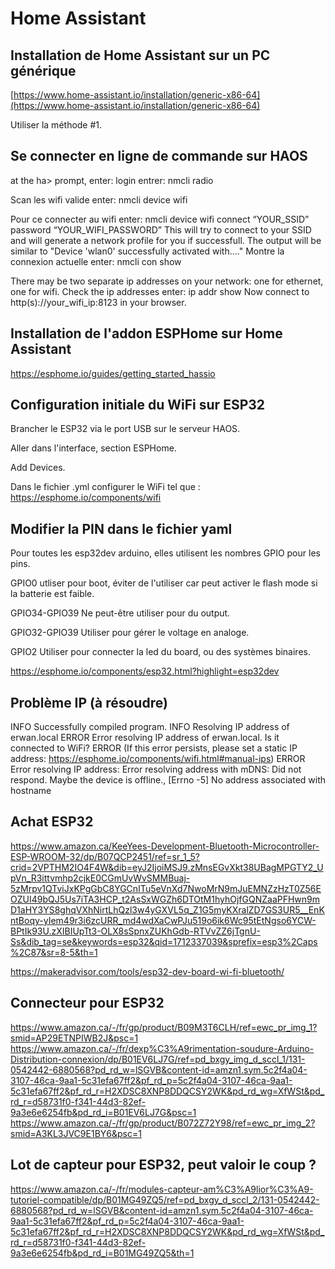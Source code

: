 # Home Assistant

## Installation de Home Assistant sur un PC générique

[https://www.home-assistant.io/installation/generic-x86-64](https://www.home-assistant.io/installation/generic-x86-64)

Utiliser la méthode #1.

## Se connecter en ligne de commande sur HAOS

at the ha> prompt, enter: login
entrer: nmcli radio

Scan les wifi valide enter: nmcli device wifi

Pour ce connecter au wifi enter: nmcli device wifi connect “YOUR_SSID” password “YOUR_WIFI_PASSWORD”
This will try to connect to your SSID and will generate a network profile for you if successfull.
The output will be similar to
"Device 'wlan0' successfully activated with...."
Montre la connexion actuelle enter: nmcli con show

There may be two separate ip addresses on your network: one for ethernet, one for wifi.
Check the ip addresses enter: ip addr show
Now connect to http(s)://your_wifi_ip:8123 in your browser.

## Installation de l'addon ESPHome sur Home Assistant
https://esphome.io/guides/getting_started_hassio

## Configuration initiale du WiFi sur ESP32
Brancher le ESP32 via le port USB sur le serveur HAOS.

Aller dans l'interface, section ESPHome.

Add Devices.

Dans le fichier .yml configurer le WiFi tel que : https://esphome.io/components/wifi

## Modifier la PIN dans le fichier yaml
Pour toutes les esp32dev arduino, elles utilisent les nombres GPIO pour les pins.

GPIO0 utliser pour boot, éviter de l'utiliser car peut activer le flash mode si la batterie est faible.

GPIO34-GPIO39 Ne peut-être utiliser pour du output.

GPIO32-GPIO39 Utiliser pour gérer le voltage en analoge.

GPIO2 Utiliser pour connecter la led du board, ou des systèmes binaires.

https://esphome.io/components/esp32.html?highlight=esp32dev

## Problème IP (à résoudre)

INFO Successfully compiled program.
INFO Resolving IP address of erwan.local
ERROR Error resolving IP address of erwan.local. Is it connected to WiFi?
ERROR (If this error persists, please set a static IP address: https://esphome.io/components/wifi.html#manual-ips)
ERROR Error resolving IP address: Error resolving address with mDNS: Did not respond. Maybe the device is offline., [Errno -5] No address associated with hostname

## Achat ESP32
https://www.amazon.ca/KeeYees-Development-Bluetooth-Microcontroller-ESP-WROOM-32/dp/B07QCP2451/ref=sr_1_5?crid=2VPTHM2IO4F4W&dib=eyJ2IjoiMSJ9.zMnsEGvXkt38UBagMPGTY2_UpVn_R3ittvmhp2cjkE0CGmUvWvSMMBuaj-5zMrpv1QTviJxKPgGbC8YGCnITu5eVnXd7NwoMrN9mJuEMNZzHzT0Z56EOZUI49bQJ5Us7iTA3HCP_t2AsSxWGZh6DTOtM1hyhOjfGQNZaaPFHwn9mD1aHY3YS8ghqVXhNirtLhQzl3w4yGXVL5q_Z1G5myKXralZD7GS3UR5__EnKntBoqy-yIem49r3i6zcURR_md4wdXaCwPJu519o6ik6Wc95tEtNgso6YCW-BPtIk93U.zXIBIUpTt3-OLX8sSpnxZUKhGdb-RTVvZZ6jTgnU-Ss&dib_tag=se&keywords=esp32&qid=1712337039&sprefix=esp3%2Caps%2C87&sr=8-5&th=1

https://makeradvisor.com/tools/esp32-dev-board-wi-fi-bluetooth/

## Connecteur pour ESP32
https://www.amazon.ca/-/fr/gp/product/B09M3T6CLH/ref=ewc_pr_img_1?smid=AP29ETNPIWB2J&psc=1
https://www.amazon.ca/-/fr/dexp%C3%A9rimentation-soudure-Arduino-Distribution-connexion/dp/B01EV6LJ7G/ref=pd_bxgy_img_d_sccl_1/131-0542442-6880568?pd_rd_w=lSGVB&content-id=amzn1.sym.5c2f4a04-3107-46ca-9aa1-5c31efa67ff2&pf_rd_p=5c2f4a04-3107-46ca-9aa1-5c31efa67ff2&pf_rd_r=H2XDSC8XNP8DDQCSY2WK&pd_rd_wg=XfWSt&pd_rd_r=d58731f0-f341-44d3-82ef-9a3e6e6254fb&pd_rd_i=B01EV6LJ7G&psc=1
https://www.amazon.ca/-/fr/gp/product/B072Z72Y98/ref=ewc_pr_img_2?smid=A3KL3JVC9E1BY6&psc=1

## Lot de capteur pour ESP32, peut valoir le coup ? 
https://www.amazon.ca/-/fr/modules-capteur-am%C3%A9lior%C3%A9-tutoriel-compatible/dp/B01MG49ZQ5/ref=pd_bxgy_d_sccl_2/131-0542442-6880568?pd_rd_w=lSGVB&content-id=amzn1.sym.5c2f4a04-3107-46ca-9aa1-5c31efa67ff2&pf_rd_p=5c2f4a04-3107-46ca-9aa1-5c31efa67ff2&pf_rd_r=H2XDSC8XNP8DDQCSY2WK&pd_rd_wg=XfWSt&pd_rd_r=d58731f0-f341-44d3-82ef-9a3e6e6254fb&pd_rd_i=B01MG49ZQ5&th=1

